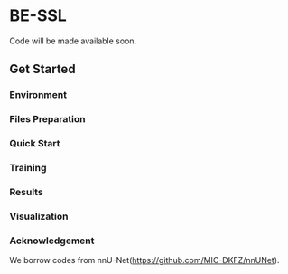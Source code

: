 # BE-SSL

Code will be made available soon.

## Get Started

### Environment

### Files Preparation

### Quick Start

### Training

### Results

### Visualization

### Acknowledgement
We borrow codes from nnU-Net(https://github.com/MIC-DKFZ/nnUNet).

